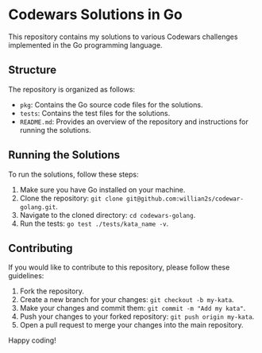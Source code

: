 # Codewars Solutions in Go

This repository contains my solutions to various Codewars challenges implemented in the Go programming language.

## Structure

The repository is organized as follows:

- `pkg`: Contains the Go source code files for the solutions.
- `tests`: Contains the test files for the solutions.
- `README.md`: Provides an overview of the repository and instructions for running the solutions.

## Running the Solutions

To run the solutions, follow these steps:

1. Make sure you have Go installed on your machine.
2. Clone the repository: `git clone git@github.com:willian2s/codewar-golang.git`.
3. Navigate to the cloned directory: `cd codewars-golang`.
4. Run the tests: `go test ./tests/kata_name -v`.

## Contributing

If you would like to contribute to this repository, please follow these guidelines:

1. Fork the repository.
2. Create a new branch for your changes: `git checkout -b my-kata`.
3. Make your changes and commit them: `git commit -m "Add my kata"`.
4. Push your changes to your forked repository: `git push origin my-kata`.
5. Open a pull request to merge your changes into the main repository.

Happy coding!
